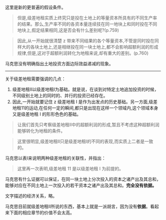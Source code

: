 这里是新的更普遍的假设条件。

> 但是,级差地租实质上终究只是投在土地上的等量资本所具有的不同生产率的结果。那么,生产率不同的各资本量连续技在同一地块上和同时投在不同地块上,假定结果相同,这是否会有什么差别呢?(p.759)

> 因此,从一开始就很清楚 z 带来不同结果的各个等量资本,不管是同时投在同样大的各块土地上,还是相继投在同一块土地上,都不会影响超额利润的形成规律,但是,这对于超额利润转化为地租来说,却有重大的差别。(p.760)

马克思没有明确指出土地投资方面边际效益递减的现象。

---

关于级差地租需要强调的几点：

1. 级差地租Ⅱ以级差地租Ⅰ为基础。就是说，在谈到对特定土地追加投资的时候，不同级别土地上的同时的、并行的投资已经存在。
2. 因此,一开始就要记住 z 级差地租 I 是作为出发点的历史基础。另一方面,级差地租11的运动,在任何一定的瞬间,都只是出现在这样一个领域内,这个领域本身又是级差地租 I 的形形色色的基础。

> 让我们首先只考察级差地租Ⅱ中的超额利润的形成,暂且不考虑这种超额利润能够转化为地租的条件。

> 这里很明显,级差地租Ⅱ只是级差地租Ⅰ的不同的表现,而实质上二者是一致的。

马克思以表Ⅰ来说明两种级差地租的关联性，并指出：

> 这里再一次表明,级差地租 11 是以级差地租 I 为前提的。

马克思有什么证据可以保证，在同一块土地上分次投入的资本之诸产出及其总和，能够对应在不同土地上一次投入的若干资本之诸产出及其总和。**完全没有依据。**

文字描述的经济关系，略。

马克思目前就级差地租Ⅱ所说的东西，基本上就是一派胡言，因为没有**依据**。看起来下面的相应章节的价值不会太高。
